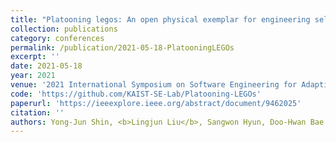 ```yaml
---
title: "Platooning legos: An open physical exemplar for engineering self-adaptive cyber-physical systems-of-systems"
collection: publications
category: conferences
permalink: /publication/2021-05-18-PlatooningLEGOs
excerpt: ''
date: 2021-05-18
year: 2021
venue: '2021 International Symposium on Software Engineering for Adaptive and Self-Managing Systems (SEAMS)'
code: 'https://github.com/KAIST-SE-Lab/Platooning-LEGOs'
paperurl: 'https://ieeexplore.ieee.org/abstract/document/9462025'
citation: ''
authors: Yong-Jun Shin, <b>Lingjun Liu</b>, Sangwon Hyun, Doo-Hwan Bae
---
```

